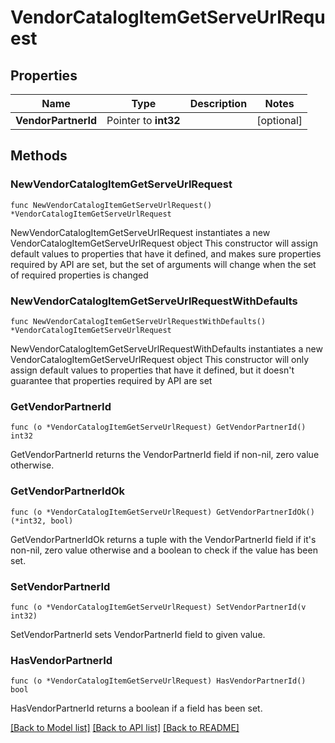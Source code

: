 # VendorCatalogItemGetServeUrlRequest

## Properties

Name | Type | Description | Notes
------------ | ------------- | ------------- | -------------
**VendorPartnerId** | Pointer to **int32** |  | [optional] 

## Methods

### NewVendorCatalogItemGetServeUrlRequest

`func NewVendorCatalogItemGetServeUrlRequest() *VendorCatalogItemGetServeUrlRequest`

NewVendorCatalogItemGetServeUrlRequest instantiates a new VendorCatalogItemGetServeUrlRequest object
This constructor will assign default values to properties that have it defined,
and makes sure properties required by API are set, but the set of arguments
will change when the set of required properties is changed

### NewVendorCatalogItemGetServeUrlRequestWithDefaults

`func NewVendorCatalogItemGetServeUrlRequestWithDefaults() *VendorCatalogItemGetServeUrlRequest`

NewVendorCatalogItemGetServeUrlRequestWithDefaults instantiates a new VendorCatalogItemGetServeUrlRequest object
This constructor will only assign default values to properties that have it defined,
but it doesn't guarantee that properties required by API are set

### GetVendorPartnerId

`func (o *VendorCatalogItemGetServeUrlRequest) GetVendorPartnerId() int32`

GetVendorPartnerId returns the VendorPartnerId field if non-nil, zero value otherwise.

### GetVendorPartnerIdOk

`func (o *VendorCatalogItemGetServeUrlRequest) GetVendorPartnerIdOk() (*int32, bool)`

GetVendorPartnerIdOk returns a tuple with the VendorPartnerId field if it's non-nil, zero value otherwise
and a boolean to check if the value has been set.

### SetVendorPartnerId

`func (o *VendorCatalogItemGetServeUrlRequest) SetVendorPartnerId(v int32)`

SetVendorPartnerId sets VendorPartnerId field to given value.

### HasVendorPartnerId

`func (o *VendorCatalogItemGetServeUrlRequest) HasVendorPartnerId() bool`

HasVendorPartnerId returns a boolean if a field has been set.


[[Back to Model list]](../README.md#documentation-for-models) [[Back to API list]](../README.md#documentation-for-api-endpoints) [[Back to README]](../README.md)


